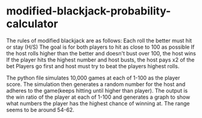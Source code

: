 # modified-blackjack-probability-calculator

The rules of modified blackjack are as follows:
Each roll the better must hit or stay (H/S)
The goal is for both players to hit as close to 100 as possible
If the host rolls higher than the better and doesn't bust over 100, the host wins
If the player hits the highest number and host busts, the host pays x2 of the bet
Players go first and host must try to beat the players highest rolls.

The python file simulates 10,000 games at each of 1-100 as the player score.
The simulation then generates a random number for the host and adheres to the game(keeps hitting until higher than player).
The output is the win ratio of the player at each of 1-100 and generates a graph to show what numbers the player has the highest chance of winning at.
The range seems to be around 54-62.
